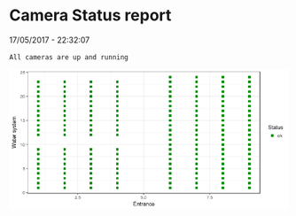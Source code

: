 Camera Status report
================
17/05/2017 - 22:32:07

    All cameras are up and running

![](camreport_files/figure-markdown_github/unnamed-chunk-2-1.png)

